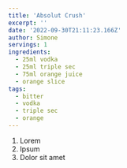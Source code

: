 ```yaml
---
title: 'Absolut Crush'
excerpt: ''
date: '2022-09-30T21:11:23.166Z'
author: Simone
servings: 1
ingredients:
  - 25ml vodka
  - 25ml triple sec
  - 75ml orange juice
  - orange slice
tags:
  - bitter
  - vodka
  - triple sec
  - orange
---
```


1. Lorem
1. Ipsum
1. Dolor sit amet
